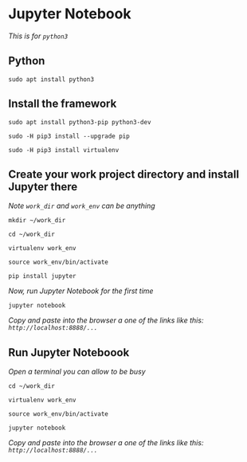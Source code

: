 # Jupyter Notebook

*This is for `python3`*

## Python

`sudo apt install python3`

## Install the framework
`sudo apt install python3-pip python3-dev`

`sudo -H pip3 install --upgrade pip`

`sudo -H pip3 install virtualenv`

## Create your work project directory and install Jupyter there
*Note `work_dir` and `work_env` can be anything*

`mkdir ~/work_dir`

`cd ~/work_dir`

`virtualenv work_env`

`source work_env/bin/activate`

`pip install jupyter`

*Now, run Jupyter Notebook for the first time*

`jupyter notebook`

*Copy and paste into the browser a one of the links like this: `http://localhost:8888/...`*

## Run Jupyter Noteboook
*Open a terminal you can allow to be busy*

`cd ~/work_dir`

`virtualenv work_env`

`source work_env/bin/activate`

`jupyter notebook`

*Copy and paste into the browser a one of the links like this: `http://localhost:8888/...`*
